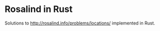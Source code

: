 Rosalind in Rust
================

Solutions to http://rosalind.info/problems/locations/ implemented in Rust.

